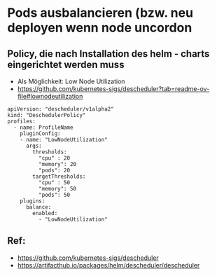 # Pods ausbalancieren (bzw. neu deployen wenn node uncordon 

## Policy, die nach Installation des helm - charts eingerichtet werden muss 

  * Als Möglichkeit: Low Node Utilization 
  * https://github.com/kubernetes-sigs/descheduler?tab=readme-ov-file#lownodeutilization

```
apiVersion: "descheduler/v1alpha2"
kind: "DeschedulerPolicy"
profiles:
  - name: ProfileName
    pluginConfig:
    - name: "LowNodeUtilization"
      args:
        thresholds:
          "cpu" : 20
          "memory": 20
          "pods": 20
        targetThresholds:
          "cpu" : 50
          "memory": 50
          "pods": 50
    plugins:
      balance:
        enabled:
          - "LowNodeUtilization"
```

## Ref:

  * https://github.com/kubernetes-sigs/descheduler
  * https://artifacthub.io/packages/helm/descheduler/descheduler
